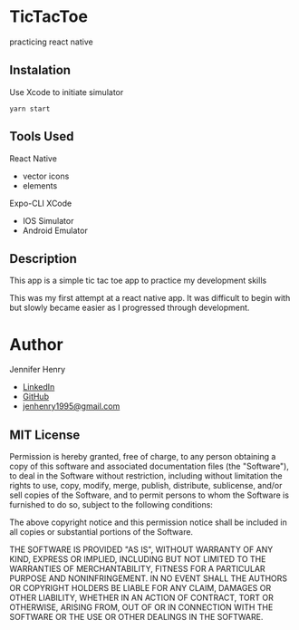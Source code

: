 # TicTacToe
practicing react native


## Instalation

Use Xcode to initiate simulator

```
yarn start
```

## Tools Used

React Native
- vector icons
- elements

Expo-CLI
XCode
- IOS Simulator
- Android Emulator

## Description

This app is a simple tic tac toe app to practice my development skills

This was my first attempt at a react native app. It was difficult to begin with but slowly became easier as I progressed through development.

# Author

Jennifer Henry

* [LinkedIn](https://www.linkedin.com/in/jennifer-henry-4a540a149/)
* [GitHub](https://github.com/jenryhennifer)
* jenhenry1995@gmail.com

## MIT License
Permission is hereby granted, free of charge, to any person obtaining a copy of this software and associated documentation files (the "Software"), to deal in the Software without restriction, including without limitation the rights to use, copy, modify, merge, publish, distribute, sublicense, and/or sell copies of the Software, and to permit persons to whom the Software is furnished to do so, subject to the following conditions:

The above copyright notice and this permission notice shall be included in all copies or substantial portions of the Software.

THE SOFTWARE IS PROVIDED "AS IS", WITHOUT WARRANTY OF ANY KIND, EXPRESS OR IMPLIED, INCLUDING BUT NOT LIMITED TO THE WARRANTIES OF MERCHANTABILITY, FITNESS FOR A PARTICULAR PURPOSE AND NONINFRINGEMENT. IN NO EVENT SHALL THE AUTHORS OR COPYRIGHT HOLDERS BE LIABLE FOR ANY CLAIM, DAMAGES OR OTHER LIABILITY, WHETHER IN AN ACTION OF CONTRACT, TORT OR OTHERWISE, ARISING FROM, OUT OF OR IN CONNECTION WITH THE SOFTWARE OR THE USE OR OTHER DEALINGS IN THE SOFTWARE.